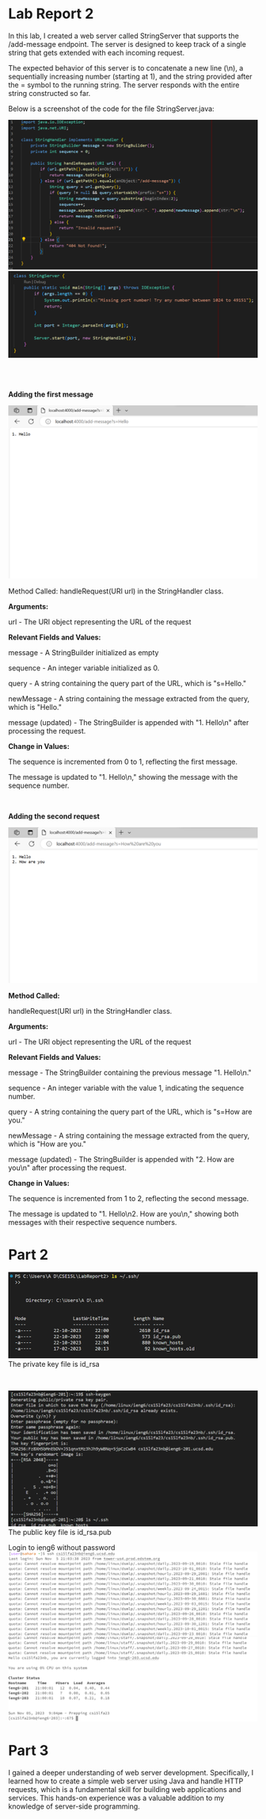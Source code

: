 # Lab Report 2

In this lab, I created a web server called StringServer that supports the /add-message endpoint. The server is designed to keep track of a single string that gets extended with each incoming request. 
<br>

The expected behavior of this server is to concatenate a new line (\n), a sequentially increasing number (starting at 1), and the string provided after the = symbol to the running string. The server responds with the entire string constructed so far.

Below is a screenshot of the code for the file StringServer.java:

![Alt text](image-5.png)
![Alt text](image-6.png)

<br>
<br>


**Adding the first message**

![Alt text](image-3.png)

Method Called: handleRequest(URI url) in the StringHandler class.

**Arguments:**

url - The URI object representing the URL of the request

**Relevant Fields and Values:**

message - A StringBuilder initialized as empty

sequence - An integer variable initialized as 0.

query - A string containing the query part of the URL, which is "s=Hello."

newMessage - A string containing the message extracted from the query, which is "Hello."

message (updated) - The StringBuilder is appended with "1. Hello\n" after processing the request.

**Change in Values:**

The sequence is incremented from 0 to 1, reflecting the first message.

The message is updated to "1. Hello\n," showing the message with the sequence number.


<br>

**Adding the second request**

![Alt text](image-4.png)

**Method Called:**

handleRequest(URI url) in the StringHandler class.

**Arguments:**

url - The URI object representing the URL of the request

**Relevant Fields and Values:**

message - The StringBuilder containing the previous message "1. Hello\n."

sequence - An integer variable with the value 1, indicating the sequence number.

query - A string containing the query part of the URL, which is "s=How are you."

newMessage - A string containing the message extracted from the query, which is "How are you."

message (updated) - The StringBuilder is appended with "2. How are you\n" after processing the request.

**Change in Values:**

The sequence is incremented from 1 to 2, reflecting the second message.

The message is updated to "1. Hello\n2. How are you\n," showing both messages with their respective sequence numbers.


# Part 2
![Alt text](image-7.png)
The private key file is id_rsa

<br>

![Alt text](image-8.png)
The public key file is id_rsa.pub

Login to ieng6 without password
![Alt text](image-9.png)
![Alt text](image-10.png)

# Part 3
I gained a deeper understanding of web server development. Specifically, I learned how to create a simple web server using Java and handle HTTP requests, which is a fundamental skill for building web applications and services. This hands-on experience was a valuable addition to my knowledge of server-side programming.
